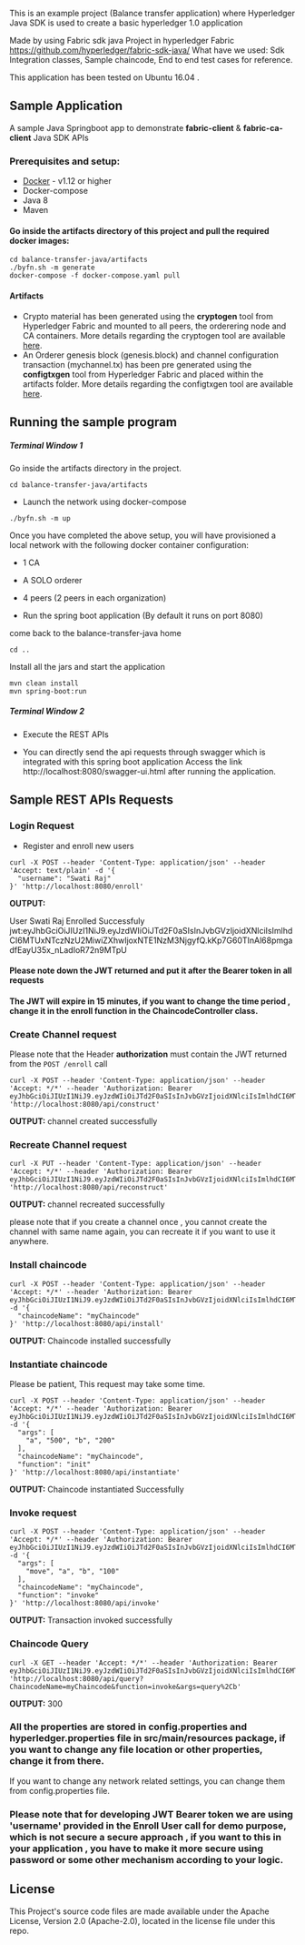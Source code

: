 This is an example project (Balance transfer application) where Hyperledger Java SDK is used to create a basic hyperledger 1.0 application

Made by using Fabric sdk java Project in hyperledger Fabric
  https://github.com/hyperledger/fabric-sdk-java/
  What have we used:
   Sdk Integration classes, 
   Sample chaincode, 
   End to end test cases for reference.
   
   This application has been tested on Ubuntu 16.04 .
## Sample Application

A sample Java Springboot app to demonstrate **__fabric-client__** & **__fabric-ca-client__** Java SDK APIs

### Prerequisites and setup:

* [Docker](https://www.docker.com/products/overview) - v1.12 or higher
* Docker-compose
* Java 8
* Maven


#### Go inside the artifacts directory of this project and pull the required docker images:
```
cd balance-transfer-java/artifacts
./byfn.sh -m generate
docker-compose -f docker-compose.yaml pull
```


#### Artifacts
* Crypto material has been generated using the **cryptogen** tool from Hyperledger Fabric and mounted to all peers, the orderering node and CA containers. More details regarding the cryptogen tool are available [here](http://hyperledger-fabric.readthedocs.io/en/latest/build_network.html#crypto-generator).
* An Orderer genesis block (genesis.block) and channel configuration transaction (mychannel.tx) has been pre generated using the **configtxgen** tool from Hyperledger Fabric and placed within the artifacts folder. More details regarding the configtxgen tool are available [here](http://hyperledger-fabric.readthedocs.io/en/latest/build_network.html#configuration-transaction-generator).

## Running the sample program


##### Terminal Window 1

Go inside the artifacts directory in the project.

```
cd balance-transfer-java/artifacts
```

* Launch the network using docker-compose

```
./byfn.sh -m up
```

Once you have completed the above setup, you will have provisioned a local network with the following docker container configuration:

* 1 CA
* A SOLO orderer
* 4 peers (2 peers in each organization)

* Run the spring boot application (By default it runs on port 8080) 

come back to the balance-transfer-java home

```
cd ..
```

Install all the jars and start the application

```
mvn clean install
mvn spring-boot:run
```

##### Terminal Window 2

* Execute the REST APIs 

* You can directly send the api requests through swagger which is integrated with this spring boot application
  Access the link http://localhost:8080/swagger-ui.html after running the application.



## Sample REST APIs Requests

### Login Request

* Register and enroll new users 

```
curl -X POST --header 'Content-Type: application/json' --header 'Accept: text/plain' -d '{
  "username": "Swati Raj"
}' 'http://localhost:8080/enroll'
```

**OUTPUT:**


User Swati Raj Enrolled Successfuly  jwt:eyJhbGciOiJIUzI1NiJ9.eyJzdWIiOiJTd2F0aSIsInJvbGVzIjoidXNlciIsImlhdCI6MTUxNTczNzU2MiwiZXhwIjoxNTE1NzM3NjgyfQ.kKp7G60TInAl68pmgadfEayU35x_nLadIoR72n9MTpU

#### Please note down the JWT returned and put it after the Bearer token in all requests

#### The JWT will expire in 15 minutes, if you want to change the time period , change it in the enroll function in the ChaincodeController class. 


### Create Channel request

Please note that the Header **authorization** must contain the JWT returned from the `POST /enroll` call

```
curl -X POST --header 'Content-Type: application/json' --header 'Accept: */*' --header 'Authorization: Bearer eyJhbGciOiJIUzI1NiJ9.eyJzdWIiOiJTd2F0aSIsInJvbGVzIjoidXNlciIsImlhdCI6MTUxNTczNzU2MiwiZXhwIjoxNTE1NzM3NjgyfQ.kKp7G60TInAl68pmgadfEayU35x_nLadIoR72n9MTpU' 'http://localhost:8080/api/construct'
```

**OUTPUT:**
channel created successfully




### Recreate Channel request

```
curl -X PUT --header 'Content-Type: application/json' --header 'Accept: */*' --header 'Authorization: Bearer eyJhbGciOiJIUzI1NiJ9.eyJzdWIiOiJTd2F0aSIsInJvbGVzIjoidXNlciIsImlhdCI6MTUxNTczNzU2MiwiZXhwIjoxNTE1NzM3NjgyfQ.kKp7G60TInAl68pmgadfEayU35x_nLadIoR72n9MTpU' 'http://localhost:8080/api/reconstruct'
```
**OUTPUT:**
channel recreated successfully


please note that if you create a channel once , you cannot create the channel with same name  again, you can recreate it if you want to use it anywhere.


### Install chaincode

```
curl -X POST --header 'Content-Type: application/json' --header 'Accept: */*' --header 'Authorization: Bearer eyJhbGciOiJIUzI1NiJ9.eyJzdWIiOiJTd2F0aSIsInJvbGVzIjoidXNlciIsImlhdCI6MTUxNTczNzU2MiwiZXhwIjoxNTE1NzM3NjgyfQ.kKp7G60TInAl68pmgadfEayU35x_nLadIoR72n9MTpU' -d '{
  "chaincodeName": "myChaincode"
}' 'http://localhost:8080/api/install'
```
**OUTPUT:**
Chaincode installed successfully


### Instantiate chaincode

Please be patient, This request may take some time.

```
curl -X POST --header 'Content-Type: application/json' --header 'Accept: */*' --header 'Authorization: Bearer eyJhbGciOiJIUzI1NiJ9.eyJzdWIiOiJTd2F0aSIsInJvbGVzIjoidXNlciIsImlhdCI6MTUxNTczNzU2MiwiZXhwIjoxNTE1NzM3NjgyfQ.kKp7G60TInAl68pmgadfEayU35x_nLadIoR72n9MTpU' -d '{
  "args": [
    "a", "500", "b", "200"
  ],
  "chaincodeName": "myChaincode",
  "function": "init"
}' 'http://localhost:8080/api/instantiate'
```
**OUTPUT:**
Chaincode instantiated Successfully

### Invoke request

```
curl -X POST --header 'Content-Type: application/json' --header 'Accept: */*' --header 'Authorization: Bearer eyJhbGciOiJIUzI1NiJ9.eyJzdWIiOiJTd2F0aSIsInJvbGVzIjoidXNlciIsImlhdCI6MTUxNTczNzU2MiwiZXhwIjoxNTE1NzM3NjgyfQ.kKp7G60TInAl68pmgadfEayU35x_nLadIoR72n9MTpU' -d '{
  "args": [
    "move", "a", "b", "100"
  ],
  "chaincodeName": "myChaincode",
  "function": "invoke"
}' 'http://localhost:8080/api/invoke'
```
**OUTPUT:**
Transaction invoked successfully

### Chaincode Query

```
curl -X GET --header 'Accept: */*' --header 'Authorization: Bearer eyJhbGciOiJIUzI1NiJ9.eyJzdWIiOiJTd2F0aSIsInJvbGVzIjoidXNlciIsImlhdCI6MTUxNTczNzU2MiwiZXhwIjoxNTE1NzM3NjgyfQ.kKp7G60TInAl68pmgadfEayU35x_nLadIoR72n9MTpU' 'http://localhost:8080/api/query?ChaincodeName=myChaincode&function=invoke&args=query%2Cb'
```
**OUTPUT:**
300


### All the properties are stored in config.properties and hyperledger.properties file in  src/main/resources package, if you want to change any file location or other properties, change it from there.
   If you want to change any network related settings, you can change them from config.properties file.


### Please note that for developing JWT Bearer token we are using 'username' provided in the Enroll User call for demo purpose, which is not secure a secure approach , if you want to this in your application , you have to make it more secure using password or some other mechanism according to your logic.

## License

This Project's source code files are made available under the Apache License, Version 2.0 (Apache-2.0), located in the license file under this repo.

